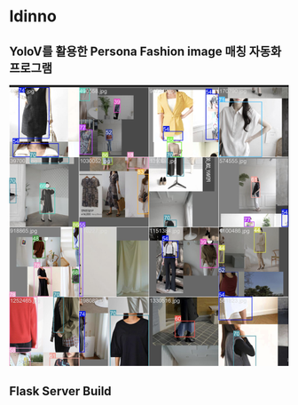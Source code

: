 # Idinno

## YoloV를 활용한 Persona Fashion image 매칭 자동화 프로그램
![image](https://github.com/skdytpq/Idinno/blob/main/yolov5/%E1%84%89%E1%85%B3%E1%84%8F%E1%85%B3%E1%84%85%E1%85%B5%E1%86%AB%E1%84%89%E1%85%A3%E1%86%BA%202023-04-09%20%E1%84%8B%E1%85%A9%E1%84%92%E1%85%AE%204.20.43.png) 

## Flask Server Build
